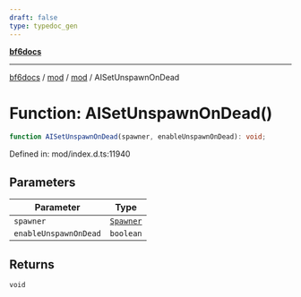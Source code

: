 ```yaml
---
draft: false
type: typedoc_gen
---
```


[**bf6docs**](../../../_index.md)

***

[bf6docs](../../../_index.md) / [mod](../../_index.md) / [mod](../_index.md) / AISetUnspawnOnDead

# Function: AISetUnspawnOnDead()

```ts
function AISetUnspawnOnDead(spawner, enableUnspawnOnDead): void;
```

Defined in: mod/index.d.ts:11940

## Parameters

| Parameter | Type |
| ------ | ------ |
| `spawner` | [`Spawner`](../Spawner/_index.md) |
| `enableUnspawnOnDead` | `boolean` |

## Returns

`void`
